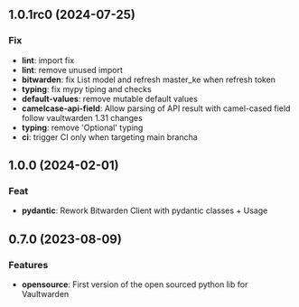 ## 1.0.1rc0 (2024-07-25)

### Fix

- **lint**: import fix
- **lint**: remove unused import
- **bitwarden**: fix List model and refresh master_ke when refresh token
- **typing**: fix mypy tiping and checks
- **default-values**: remove mutable default values
- **camelcase-api-field**: Allow parsing of API result with camel-cased field follow vaultwarden 1.31 changes
- **typing**: remove 'Optional' typing
- **ci**: trigger CI only when targeting main brancha

## 1.0.0 (2024-02-01)

### Feat

- **pydantic**: Rework Bitwarden Client with pydantic classes + Usage

## 0.7.0 (2023-08-09)

### Features

- **opensource**: First version of the open sourced python lib for Vaultwarden